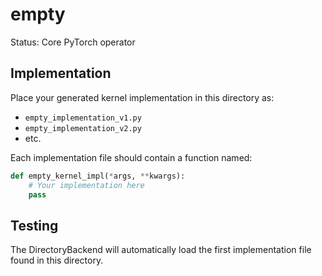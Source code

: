 # empty

Status: Core PyTorch operator

## Implementation

Place your generated kernel implementation in this directory as:
- `empty_implementation_v1.py`
- `empty_implementation_v2.py`
- etc.

Each implementation file should contain a function named:
```python
def empty_kernel_impl(*args, **kwargs):
    # Your implementation here
    pass
```

## Testing

The DirectoryBackend will automatically load the first implementation file found in this directory.
